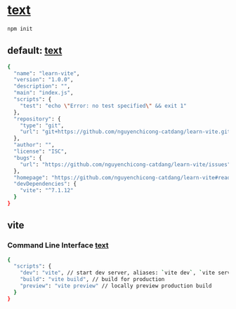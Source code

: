 # [text](package.json)
```bash
npm init
```
## default: [text](package.json)
```bash
{
  "name": "learn-vite",
  "version": "1.0.0",
  "description": "",
  "main": "index.js",
  "scripts": {
    "test": "echo \"Error: no test specified\" && exit 1"
  },
  "repository": {
    "type": "git",
    "url": "git+https://github.com/nguyenchicong-catdang/learn-vite.git"
  },
  "author": "",
  "license": "ISC",
  "bugs": {
    "url": "https://github.com/nguyenchicong-catdang/learn-vite/issues"
  },
  "homepage": "https://github.com/nguyenchicong-catdang/learn-vite#readme",
  "devDependencies": {
    "vite": "^7.1.12"
  }
}

```
## vite
### Command Line Interface [text](package.json)
```bash
{
  "scripts": {
    "dev": "vite", // start dev server, aliases: `vite dev`, `vite serve`
    "build": "vite build", // build for production
    "preview": "vite preview" // locally preview production build
  }
}
```